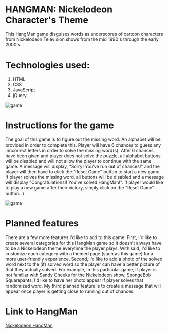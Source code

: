 # HANGMAN: Nickelodeon Character's Theme

This HangMan game disguises words as underscores of cartoon characters from Nickelodeon Television shows from the mid 1990's through the early 2000's.

# Technologies used:
1. HTML
2. CSS
3. JavaScript 
4. jQuery

 

![game](https://i.imgur.com/dmgR4Mm.png)

# Instructions for the game
The goal of this game is to figure out the missing word. An alphabet will be provided in order to complete this.
Player will have 6 chances to guess any inncorrect letters in order to solve the missing word(s). After 6 chances have been given and player does not solve the puzzle, all alphabet buttons will be disabled and will not allow the player to continue with the same game. A message will display, "Sorry! You've run out of chances!" and the player will then have to click the "Reset Game" button to start a new game.  If player solves the missing word, all buttons will be disabled and a message will display "Congratulations!! You've solved HangMan!". If player would like to play a new game after their victory, simply click on the "Reset Game" button. :)

![game](https://i.imgur.com/bwUWzln.png)

# Planned features
There are a few more features I'd like to add to this game. First, I'd like to create several categories for this HangMan game so it doesn't always have to be a Nickelodeon theme everytime the player plays. With said, I'd like to customize each category with a themed page (such as this game) for a more user-friendly experience. Second, I'd like to add a photo of the solved word next to the (if) solved word so the player can have a better picture of that they actually solved. For example, in this particular game, if player is not familiar with Sandy Cheeks for the Nickelodeon show, SpongeBob Squarepants, I'd like to have her photo appear if player solves that randomized word. My third planned feature is to create a message that will appear once player is getting close to running out of chances.

# Link to HangMan

[Nickelodeon HandMan](https://brettpfefferman.github.io/hangman/)